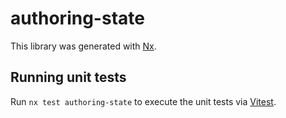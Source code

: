 # authoring-state

This library was generated with [Nx](https://nx.dev).

## Running unit tests

Run `nx test authoring-state` to execute the unit tests via [Vitest](https://vitest.dev/).
